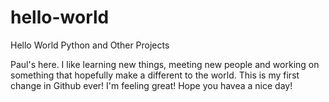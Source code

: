 # hello-world
Hello World Python and Other Projects

Paul's here. I like learning new things, meeting new people and working on something that hopefully make a different to the world.
This is my first change in Github ever! I'm feeling great! Hope you havea a nice day!
